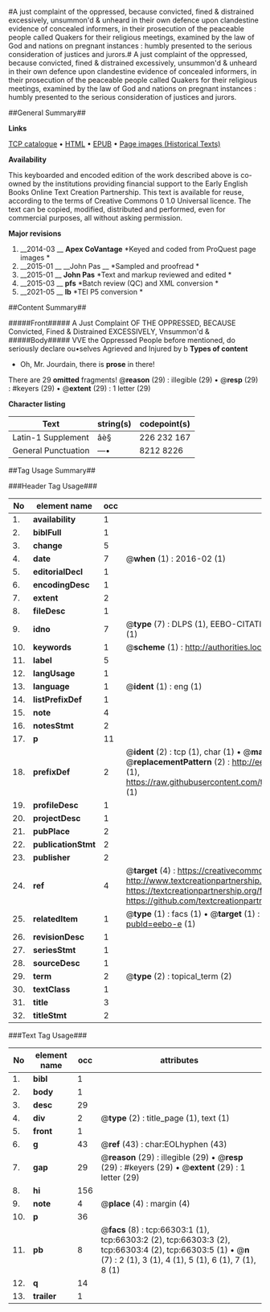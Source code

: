 #A just complaint of the oppressed, because convicted, fined & distrained excessively, unsummon'd & unheard in their own defence upon clandestine evidence of concealed informers, in their prosecution of the peaceable people called Quakers for their religious meetings, examined by the law of God and nations on pregnant instances : humbly presented to the serious consideration of justices and jurors.#
A just complaint of the oppressed, because convicted, fined & distrained excessively, unsummon'd & unheard in their own defence upon clandestine evidence of concealed informers, in their prosecution of the peaceable people called Quakers for their religious meetings, examined by the law of God and nations on pregnant instances : humbly presented to the serious consideration of justices and jurors.

##General Summary##

**Links**

[TCP catalogue](http://www.ota.ox.ac.uk/tcp/)  • 
[HTML](http://tei.it.ox.ac.uk/tcp/Texts-HTML/free/A46/A46382.html)  • 
[EPUB](http://tei.it.ox.ac.uk/tcp/Texts-EPUB/free/A46/A46382.epub) • 
[Page images (Historical Texts)](https://historicaltexts.jisc.ac.uk/eebo-12724878e)

**Availability**

This keyboarded and encoded edition of the work described above is co-owned by the
    institutions providing financial support to the Early English Books Online Text Creation
    Partnership. This text is available for reuse, according to the terms of  Creative Commons 0 1.0 Universal
    licence. The text can be copied, modified, distributed and performed, even for commercial
    purposes, all without asking permission.

**Major revisions**

1. __2014-03 __ __Apex CoVantage__ *Keyed and coded from ProQuest page images *
1. __2015-01 __ __John Pas __ *Sampled and proofread *
1. __2015-01 __ __John Pas__ *Text and markup reviewed and edited *
1. __2015-03 __ __pfs__ *Batch review (QC) and XML conversion *
1. __2021-05 __ __lb__ *TEI P5 conversion *

##Content Summary##

#####Front#####
 A Just Complaint OF THE OPPRESSED, BECAUSE Convicted, Fined & Distrained EXCESSIVELY, Vnsummon'd & 
#####Body#####
 VVE the Oppressed People before mentioned, do seriously declare ou•selves Agrieved and Injured by b
**Types of content**

  * Oh, Mr. Jourdain, there is **prose** in there!

There are 29 **omitted** fragments! 
 @__reason__ (29) : illegible (29)  •  @__resp__ (29) : #keyers (29)  •  @__extent__ (29) : 1 letter (29)

**Character listing**


|Text|string(s)|codepoint(s)|
|---|---|---|
|Latin-1 Supplement|âè§|226 232 167|
|General Punctuation|—•|8212 8226|

##Tag Usage Summary##

###Header Tag Usage###

|No|element name|occ|attributes|
|---|---|---|---|
|1.|__availability__|1||
|2.|__biblFull__|1||
|3.|__change__|5||
|4.|__date__|7| @__when__ (1) : 2016-02 (1)|
|5.|__editorialDecl__|1||
|6.|__encodingDesc__|1||
|7.|__extent__|2||
|8.|__fileDesc__|1||
|9.|__idno__|7| @__type__ (7) : DLPS (1), EEBO-CITATION (1), VID (1), EEBO-PROQUEST (1), STC (2), OCLC (1)|
|10.|__keywords__|1| @__scheme__ (1) : http://authorities.loc.gov/ (1)|
|11.|__label__|5||
|12.|__langUsage__|1||
|13.|__language__|1| @__ident__ (1) : eng (1)|
|14.|__listPrefixDef__|1||
|15.|__note__|4||
|16.|__notesStmt__|2||
|17.|__p__|11||
|18.|__prefixDef__|2| @__ident__ (2) : tcp (1), char (1)  •  @__matchPattern__ (2) : ([0-9\-]+):([0-9IVX]+) (1), (.+) (1)  •  @__replacementPattern__ (2) : http://eebo.chadwyck.com/downloadtiff?vid=$1&page=$2 (1), https://raw.githubusercontent.com/textcreationpartnership/Texts/master/tcpchars.xml#$1 (1)|
|19.|__profileDesc__|1||
|20.|__projectDesc__|1||
|21.|__pubPlace__|2||
|22.|__publicationStmt__|2||
|23.|__publisher__|2||
|24.|__ref__|4| @__target__ (4) : https://creativecommons.org/publicdomain/zero/1.0/ (1), http://www.textcreationpartnership.org/docs/. (1), https://textcreationpartnership.org/faq/#faq05 (1), https://github.com/textcreationpartnership (1)|
|25.|__relatedItem__|1| @__type__ (1) : facs (1)  •  @__target__ (1) : https://data.historicaltexts.jisc.ac.uk/view?pubId=eebo-e (1)|
|26.|__revisionDesc__|1||
|27.|__seriesStmt__|1||
|28.|__sourceDesc__|1||
|29.|__term__|2| @__type__ (2) : topical_term (2)|
|30.|__textClass__|1||
|31.|__title__|3||
|32.|__titleStmt__|2||


###Text Tag Usage###

|No|element name|occ|attributes|
|---|---|---|---|
|1.|__bibl__|1||
|2.|__body__|1||
|3.|__desc__|29||
|4.|__div__|2| @__type__ (2) : title_page (1), text (1)|
|5.|__front__|1||
|6.|__g__|43| @__ref__ (43) : char:EOLhyphen (43)|
|7.|__gap__|29| @__reason__ (29) : illegible (29)  •  @__resp__ (29) : #keyers (29)  •  @__extent__ (29) : 1 letter (29)|
|8.|__hi__|156||
|9.|__note__|4| @__place__ (4) : margin (4)|
|10.|__p__|36||
|11.|__pb__|8| @__facs__ (8) : tcp:66303:1 (1), tcp:66303:2 (2), tcp:66303:3 (2), tcp:66303:4 (2), tcp:66303:5 (1)  •  @__n__ (7) : 2 (1), 3 (1), 4 (1), 5 (1), 6 (1), 7 (1), 8 (1)|
|12.|__q__|14||
|13.|__trailer__|1||
